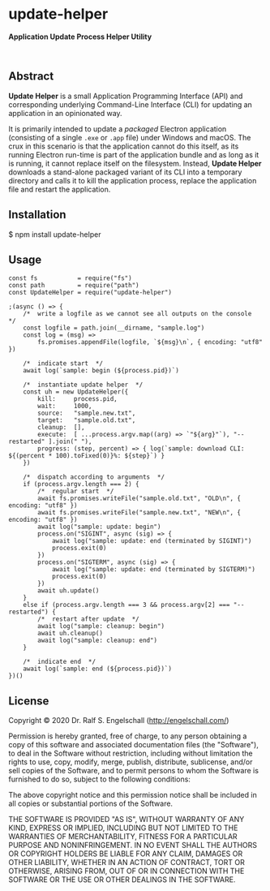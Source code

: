 
update-helper
=============

**Application Update Process Helper Utility**

<p/>
<img src="https://nodei.co/npm/update-helper.png?downloads=true&stars=true" alt=""/>

<p/>
<img src="https://david-dm.org/rse/update-helper.png" alt=""/>

Abstract
--------

<b>Update Helper</b> is a small Application Programming Interface (API)
and corresponding underlying Command-Line Interface (CLI) for updating
an application in an opinionated way.

It is primarily intended to update a <i>packaged</i> Electron
application (consisting of a single <code>.exe</code> or
<code>.app</code> file) under Windows and macOS. The crux in this
scenario is that the application cannot do this itself, as its running
Electron run-time is part of the application bundle and as long as it is
running, it cannot replace itself on the filesystem. Instead, <b>Update
Helper</b> downloads a stand-alone packaged variant of its CLI into
a temporary directory and calls it to kill the application process,
replace the application file and restart the application.

Installation
------------

$ npm install update-helper

Usage
-----

```
const fs           = require("fs")
const path         = require("path")
const UpdateHelper = require("update-helper")

;(async () => {
    /*  write a logfile as we cannot see all outputs on the console  */
    const logfile = path.join(__dirname, "sample.log")
    const log = (msg) =>
        fs.promises.appendFile(logfile, `${msg}\n`, { encoding: "utf8" })

    /*  indicate start  */
    await log(`sample: begin (${process.pid})`)

    /*  instantiate update helper  */
    const uh = new UpdateHelper({
        kill:     process.pid,
        wait:     1000,
        source:   "sample.new.txt",
        target:   "sample.old.txt",
        cleanup:  [],
        execute:  [ ...process.argv.map((arg) => `"${arg}"`), "--restarted" ].join(" "),
        progress: (step, percent) => { log(`sample: download CLI: ${(percent * 100).toFixed(0)}%: ${step}`) }
    })

    /*  dispatch according to arguments  */
    if (process.argv.length === 2) {
        /*  regular start  */
        await fs.promises.writeFile("sample.old.txt", "OLD\n", { encoding: "utf8" })
        await fs.promises.writeFile("sample.new.txt", "NEW\n", { encoding: "utf8" })
        await log("sample: update: begin")
        process.on("SIGINT", async (sig) => {
            await log("sample: update: end (terminated by SIGINT)")
            process.exit(0)
        })
        process.on("SIGTERM", async (sig) => {
            await log("sample: update: end (terminated by SIGTERM)")
            process.exit(0)
        })
        await uh.update()
    }
    else if (process.argv.length === 3 && process.argv[2] === "--restarted") {
        /*  restart after update  */
        await log("sample: cleanup: begin")
        await uh.cleanup()
        await log("sample: cleanup: end")
    }

    /*  indicate end  */
    await log(`sample: end (${process.pid})`)
})()
```

License
-------

Copyright &copy; 2020 Dr. Ralf S. Engelschall (http://engelschall.com/)

Permission is hereby granted, free of charge, to any person obtaining
a copy of this software and associated documentation files (the
"Software"), to deal in the Software without restriction, including
without limitation the rights to use, copy, modify, merge, publish,
distribute, sublicense, and/or sell copies of the Software, and to
permit persons to whom the Software is furnished to do so, subject to
the following conditions:

The above copyright notice and this permission notice shall be included
in all copies or substantial portions of the Software.

THE SOFTWARE IS PROVIDED "AS IS", WITHOUT WARRANTY OF ANY KIND,
EXPRESS OR IMPLIED, INCLUDING BUT NOT LIMITED TO THE WARRANTIES OF
MERCHANTABILITY, FITNESS FOR A PARTICULAR PURPOSE AND NONINFRINGEMENT.
IN NO EVENT SHALL THE AUTHORS OR COPYRIGHT HOLDERS BE LIABLE FOR ANY
CLAIM, DAMAGES OR OTHER LIABILITY, WHETHER IN AN ACTION OF CONTRACT,
TORT OR OTHERWISE, ARISING FROM, OUT OF OR IN CONNECTION WITH THE
SOFTWARE OR THE USE OR OTHER DEALINGS IN THE SOFTWARE.

